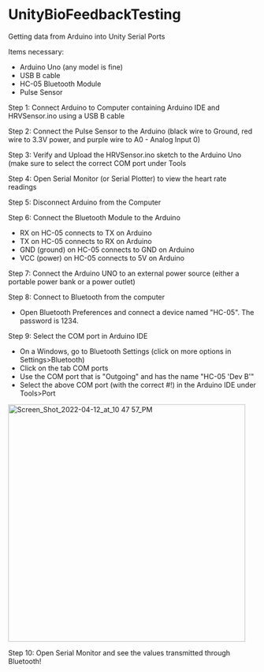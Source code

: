 # UnityBioFeedbackTesting
Getting data from Arduino into Unity Serial Ports

Items necessary:

- Arduino Uno (any model is fine)
- USB B cable
- HC-05 Bluetooth Module
- Pulse Sensor

Step 1: Connect Arduino to Computer containing Arduino IDE and HRVSensor.ino using a USB B cable

Step 2: Connect the Pulse Sensor to the Arduino (black wire to Ground, red wire to 3.3V power, and purple wire to A0 - Analog Input 0)

Step 3: Verify and Upload the HRVSensor.ino sketch to the Arduino Uno (make sure to select the correct COM port under Tools

Step 4: Open Serial Monitor (or Serial Plotter) to view the heart rate readings

Step 5: Disconnect Arduino from the Computer

Step 6: Connect the Bluetooth Module to the Arduino

- RX on HC-05 connects to TX on Arduino
- TX on HC-05 connects to RX on Arduino
- GND (ground) on HC-05 connects to GND on Arduino
- VCC (power) on HC-05 connects to 5V on Arduino

Step 7: Connect the Arduino UNO to an external power source (either a portable power bank or a power outlet)

Step 8: Connect to Bluetooth from the computer
- Open Bluetooth Preferences and connect a device named "HC-05". The password is 1234.

Step 9: Select the COM port in Arduino IDE
- On a Windows, go to Bluetooth Settings (click on more options in Settings>Bluetooth)
- Click on the tab COM ports
- Use the COM port that is "Outgoing" and has the name "HC-05 'Dev B'"
- Select the above COM port (with the correct #!) in the Arduino IDE under Tools>Port
<img width="481" alt="Screen_Shot_2022-04-12_at_10 47 57_PM" src="https://user-images.githubusercontent.com/77863500/164112826-fd9279b9-97cb-414e-8829-5555168a3843.png">

Step 10: Open Serial Monitor and see the values transmitted through Bluetooth!
